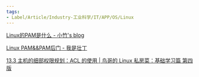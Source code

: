 ```yaml
---
tags:
- Label/Article/Industry-工业科学/IT/APP/OS/Linux
---
```


[Linux的PAM是什么 - 小竹's blog](https://blog.justforlxz.com/2018/04/01/Linux%E7%9A%84PAM%E6%98%AF%E4%BB%80%E4%B9%88/)

[Linux PAM&&PAM后门 - 我是壮丁](https://wooyun.js.org/drops/Linux%20PAM&&PAM%E5%90%8E%E9%97%A8.html)

[13.3 主机的细部权限规划：ACL 的使用 | 鸟哥的 Linux 私房菜：基础学习篇 第四版](https://wizardforcel.gitbooks.io/vbird-linux-basic-4e/content/116.html)
